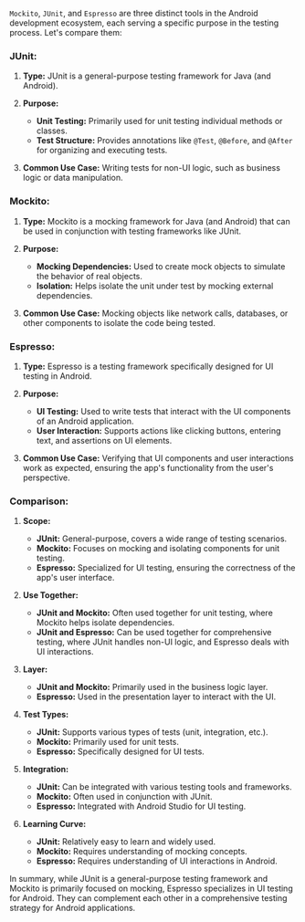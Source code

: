 `Mockito`, `JUnit`, and `Espresso` are three distinct tools in the Android development ecosystem, each serving a specific purpose in the testing process. Let's compare them:

### JUnit:

1. **Type:** JUnit is a general-purpose testing framework for Java (and Android).

2. **Purpose:**
   - **Unit Testing:** Primarily used for unit testing individual methods or classes.
   - **Test Structure:** Provides annotations like `@Test`, `@Before`, and `@After` for organizing and executing tests.

3. **Common Use Case:** Writing tests for non-UI logic, such as business logic or data manipulation.

### Mockito:

1. **Type:** Mockito is a mocking framework for Java (and Android) that can be used in conjunction with testing frameworks like JUnit.

2. **Purpose:**
   - **Mocking Dependencies:** Used to create mock objects to simulate the behavior of real objects.
   - **Isolation:** Helps isolate the unit under test by mocking external dependencies.

3. **Common Use Case:** Mocking objects like network calls, databases, or other components to isolate the code being tested.

### Espresso:

1. **Type:** Espresso is a testing framework specifically designed for UI testing in Android.

2. **Purpose:**
   - **UI Testing:** Used to write tests that interact with the UI components of an Android application.
   - **User Interaction:** Supports actions like clicking buttons, entering text, and assertions on UI elements.

3. **Common Use Case:** Verifying that UI components and user interactions work as expected, ensuring the app's functionality from the user's perspective.

### Comparison:

1. **Scope:**
   - **JUnit:** General-purpose, covers a wide range of testing scenarios.
   - **Mockito:** Focuses on mocking and isolating components for unit testing.
   - **Espresso:** Specialized for UI testing, ensuring the correctness of the app's user interface.

2. **Use Together:**
   - **JUnit and Mockito:** Often used together for unit testing, where Mockito helps isolate dependencies.
   - **JUnit and Espresso:** Can be used together for comprehensive testing, where JUnit handles non-UI logic, and Espresso deals with UI interactions.

3. **Layer:**
   - **JUnit and Mockito:** Primarily used in the business logic layer.
   - **Espresso:** Used in the presentation layer to interact with the UI.

4. **Test Types:**
   - **JUnit:** Supports various types of tests (unit, integration, etc.).
   - **Mockito:** Primarily used for unit tests.
   - **Espresso:** Specifically designed for UI tests.

5. **Integration:**
   - **JUnit:** Can be integrated with various testing tools and frameworks.
   - **Mockito:** Often used in conjunction with JUnit.
   - **Espresso:** Integrated with Android Studio for UI testing.

6. **Learning Curve:**
   - **JUnit:** Relatively easy to learn and widely used.
   - **Mockito:** Requires understanding of mocking concepts.
   - **Espresso:** Requires understanding of UI interactions in Android.

In summary, while JUnit is a general-purpose testing framework and Mockito is primarily focused on mocking, Espresso specializes in UI testing for Android. They can complement each other in a comprehensive testing strategy for Android applications.
